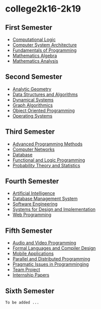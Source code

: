# college2k16-2k19

## First Semester

* [Computational Logic](https://github.com/galoscar07/college2k16-2k19/tree/master/1st%20Semester/Computational%20Logic)
* [Computer System Architecture](https://github.com/galoscar07/college2k16-2k19/tree/master/1st%20Semester/Computer%20Systems%20Architecture)
* [Fundamentals of Programming](https://github.com/galoscar07/college2k16-2k19/tree/master/1st%20Semester/Fundamentals%20of%20Programming%20)
* [Mathematics Algebra](https://github.com/galoscar07/college2k16-2k19/tree/master/1st%20Semester/Mathematics%20Algebra)
* [Mathematics Analysis](https://github.com/galoscar07/college2k16-2k19/tree/master/1st%20Semester/Mathematics%20Analysis)

## Second Semester

* [Analytic Geometry](https://github.com/galoscar07/college2k16-2k19/tree/master/2nd%20Semester/Analytic%20Geometry)
* [Data Structures and Algorithms](https://github.com/galoscar07/college2k16-2k19/tree/master/2nd%20Semester/Data%20Structures%20and%20Algorithms)
* [Dynamical Systems](https://github.com/galoscar07/college2k16-2k19/tree/master/2nd%20Semester/Dynamical%20Systems)
* [Graph Algorithmics](https://github.com/galoscar07/college2k16-2k19/tree/master/2nd%20Semester/Graph%20Algorithmics) 
* [Object Oriented Programming](https://github.com/galoscar07/college2k16-2k19/tree/master/2nd%20Semester/Object%20Oriented%20Programming%20)
* [Operating Systems](https://github.com/galoscar07/college2k16-2k19/tree/master/2nd%20Semester/Operating%20Systems)

## Third Semester

* [Advanced Programming Methods](https://github.com/galoscar07/college2k16-2k19/tree/master/3rd%20Semester/Advanced%20Programming%20Methods)
* [Computer Networks](https://github.com/galoscar07/college2k16-2k19/tree/master/3rd%20Semester/Computer%20Networks)
* [Database](https://github.com/galoscar07/college2k16-2k19/tree/master/3rd%20Semester/Databases)
* [Functional and Logic Programming](https://github.com/galoscar07/college2k16-2k19/tree/master/3rd%20Semester/Functional%20and%20Logic%20Programming%20)
* [Probability Theory and Statistics](https://github.com/galoscar07/college2k16-2k19/tree/master/3rd%20Semester/Probability%20Theory%20and%20Statistics)

## Fourth Semester

* [Artificial Intelligence](https://github.com/galoscar07/college2k16-2k19/tree/master/4th%20Semester/Artificial%20Intelligence)
* [Database Management System](https://github.com/galoscar07/college2k16-2k19/tree/master/4th%20Semester/Database%20Management%20System/Laboratory%20Asignments)
* [Software Engineering](https://github.com/galoscar07/college2k16-2k19/tree/master/4th%20Semester/Software%20Engineering)
* [Systems for Design and Implementation](https://github.com/galoscar07/college2k16-2k19/tree/master/4th%20Semester/Systems%20for%20Design%20and%20Implementation)
* [Web Programming](https://github.com/galoscar07/college2k16-2k19/tree/master/4th%20Semester/Web%20Programming)


## Fifth Semester

* [Audio and Video Programming](https://github.com/galoscar07/college2k16-2k19/tree/master/5th%20Semester/Audio%20and%20Video%20Programming)
* [Formal Languages and Compiler Design](https://github.com/galoscar07/college2k16-2k19/tree/master/5th%20Semester/Formal%20Languages%20and%20Compiler%20Design)
* [Mobile Applications](https://github.com/galoscar07/college2k16-2k19/tree/master/5th%20Semester/Mobile%20Applications)
* [Parallel and Distributed Programming](https://github.com/galoscar07/college2k16-2k19/tree/master/5th%20Semester/Parallel%20and%20Distributed%20Programming)
* [Pragmatic Issues in Programminging](https://github.com/galoscar07/college2k16-2k19/tree/master/5th%20Semester/Pragmatic%20Issues%20in%20Programminging)
* [Team Project](https://github.com/galoscar07/college2k16-2k19/tree/master/5th%20Semester/Team%20Project)
* [Internship Papers](https://github.com/galoscar07/college2k16-2k19/tree/master/5th%20Semester/Internship)

## Sixth Semester

```
To be added ...
```
